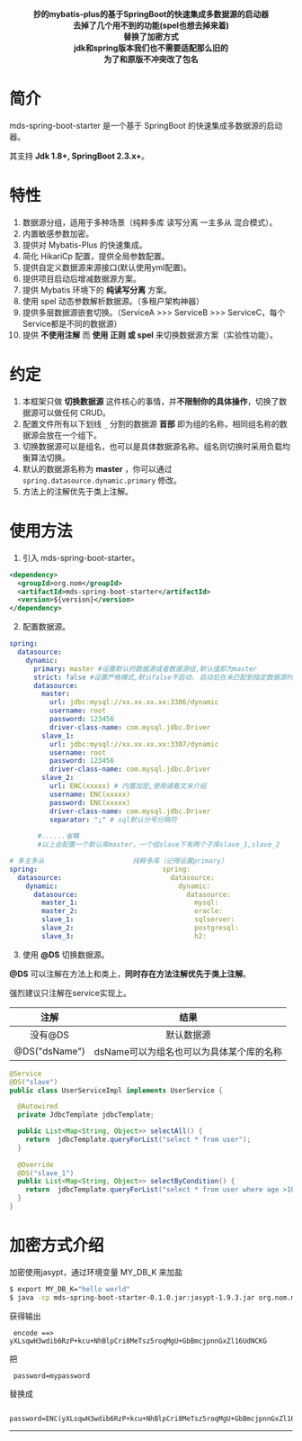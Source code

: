 <p align="center">
	<strong>
	抄的mybatis-plus的基于SpringBoot的快速集成多数据源的启动器<br/>
	去掉了几个用不到的功能(spel也想去掉来着)<br/>
	替换了加密方式<br/>
	jdk和spring版本我们也不需要适配那么旧的<br/>
	为了和原版不冲突改了包名
	</strong>
</p>

# 简介

mds-spring-boot-starter 是一个基于 SpringBoot 的快速集成多数据源的启动器。

其支持 **Jdk 1.8+,    SpringBoot 2.3.x+**。

# 特性

1. 数据源分组，适用于多种场景（纯粹多库 读写分离 一主多从 混合模式）。
2. 内置敏感参数加密。
3. 提供对 Mybatis-Plus 的快速集成。
4. 简化 HikariCp 配置，提供全局参数配置。
5. 提供自定义数据源来源接口(默认使用yml配置)。
6. 提供项目启动后增减数据源方案。
7. 提供 Mybatis 环境下的  **纯读写分离** 方案。
8. 使用 spel 动态参数解析数据源。（多租户架构神器）
9. 提供多层数据源嵌套切换。（ServiceA >>>  ServiceB >>> ServiceC，每个Service都是不同的数据源）
10. 提供 **不使用注解**  而   **使用 正则 或 spel**    来切换数据源方案（实验性功能）。

# 约定

1. 本框架只做 **切换数据源** 这件核心的事情，并**不限制你的具体操作**，切换了数据源可以做任何 CRUD。
2. 配置文件所有以下划线 `_` 分割的数据源 **首部** 即为组的名称，相同组名称的数据源会放在一个组下。
3. 切换数据源可以是组名，也可以是具体数据源名称。组名则切换时采用负载均衡算法切换。
4. 默认的数据源名称为  **master** ，你可以通过 `spring.datasource.dynamic.primary` 修改。
5. 方法上的注解优先于类上注解。

# 使用方法

1. 引入 mds-spring-boot-starter。

```xml
<dependency>
  <groupId>org.nom</groupId>
  <artifactId>mds-spring-boot-starter</artifactId>
  <version>${version}</version>
</dependency>
```
2. 配置数据源。

```yaml
spring:
  datasource:
    dynamic:
      primary: master #设置默认的数据源或者数据源组,默认值即为master
      strict: false #设置严格模式,默认false不启动. 启动后在未匹配到指定数据源时候回抛出异常,不启动会使用默认数据源.
      datasource:
        master:
          url: jdbc:mysql://xx.xx.xx.xx:3306/dynamic
          username: root
          password: 123456
          driver-class-name: com.mysql.jdbc.Driver
        slave_1:
          url: jdbc:mysql://xx.xx.xx.xx:3307/dynamic
          username: root
          password: 123456
          driver-class-name: com.mysql.jdbc.Driver
        slave_2:
          url: ENC(xxxxx) # 内置加密,使用请看文末介绍
          username: ENC(xxxxx)
          password: ENC(xxxxx)
          driver-class-name: com.mysql.jdbc.Driver
          separator: ";" # sql默认分号分隔符
          
       #......省略
       #以上会配置一个默认库master，一个组slave下有两个子库slave_1,slave_2
```

```yaml
# 多主多从                      纯粹多库（记得设置primary）                   混合配置
spring:                               spring:                               spring:
  datasource:                           datasource:                           datasource:
    dynamic:                              dynamic:                              dynamic:
      datasource:                           datasource:                           datasource:
        master_1:                             mysql:                                master:
        master_2:                             oracle:                               slave_1:
        slave_1:                              sqlserver:                            slave_2:
        slave_2:                              postgresql:                           oracle_1:
        slave_3:                              h2:                                   oracle_2:
```

3. 使用  **@DS**  切换数据源。

**@DS** 可以注解在方法上和类上，**同时存在方法注解优先于类上注解**。

强烈建议只注解在service实现上。

|     注解      |                   结果                   |
| :-----------: | :--------------------------------------: |
|    没有@DS    |                默认数据源                |
| @DS("dsName") | dsName可以为组名也可以为具体某个库的名称 |

```java
@Service
@DS("slave")
public class UserServiceImpl implements UserService {

  @Autowired
  private JdbcTemplate jdbcTemplate;

  public List<Map<String, Object>> selectAll() {
    return  jdbcTemplate.queryForList("select * from user");
  }
  
  @Override
  @DS("slave_1")
  public List<Map<String, Object>> selectByCondition() {
    return  jdbcTemplate.queryForList("select * from user where age >10");
  }
}
```

# 加密方式介绍

 加密使用jasypt，通过环境变量 MY_DB_K 来加盐
 
```bash
$ export MY_DB_K="hello world"
$ java -cp mds-spring-boot-starter-0.1.0.jar:jasypt-1.9.3.jar org.nom.mds.Enc "mypassword"
```
 
 获得输出
```text
 encode ==> yXLsqwH3wdib6RzP+kcu+NhBlpCri8MeTsz5roqMgU+GbBmcjpnnGxZl16UdNCKG
```
 把
```text
 password=mypassword
``` 
 替换成
```text
 password=ENC(yXLsqwH3wdib6RzP+kcu+NhBlpCri8MeTsz5roqMgU+GbBmcjpnnGxZl16UdNCKG)
```

---
